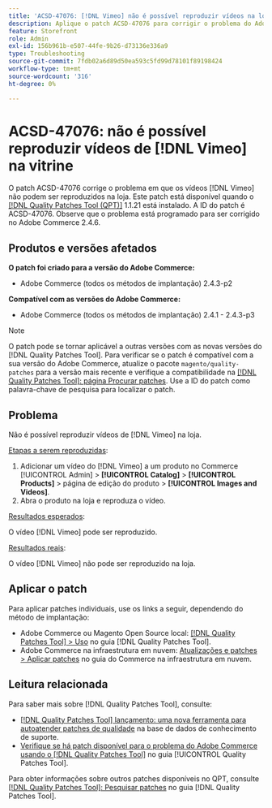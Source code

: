 ```yaml
---
title: 'ACSD-47076: [!DNL Vimeo] não é possível reproduzir vídeos na loja'
description: Aplique o patch ACSD-47076 para corrigir o problema do Adobe Commerce em que os vídeos  [!DNL Vimeo]  não podem ser reproduzidos na loja.
feature: Storefront
role: Admin
exl-id: 156b961b-e507-44fe-9b26-d73136e336a9
type: Troubleshooting
source-git-commit: 7fdb02a6d89d50ea593c5fd99d78101f89198424
workflow-type: tm+mt
source-wordcount: '316'
ht-degree: 0%

---
```


# ACSD-47076: não é possível reproduzir vídeos de [!DNL Vimeo] na vitrine

O patch ACSD-47076 corrige o problema em que os vídeos [!DNL Vimeo] não podem ser reproduzidos na loja. Este patch está disponível quando o [[!DNL Quality Patches Tool (QPT)]](https://experienceleague.adobe.com/en/docs/commerce-operations/tools/quality-patches-tool/quality-patches-tool-to-self-serve-quality-patches) 1.1.21 está instalado. A ID do patch é ACSD-47076. Observe que o problema está programado para ser corrigido no Adobe Commerce 2.4.6.

## Produtos e versões afetados

**O patch foi criado para a versão do Adobe Commerce:**

* Adobe Commerce (todos os métodos de implantação) 2.4.3-p2

**Compatível com as versões do Adobe Commerce:**

* Adobe Commerce (todos os métodos de implantação) 2.4.1 - 2.4.3-p3

>[!NOTE]
>
>O patch pode se tornar aplicável a outras versões com as novas versões do [!DNL Quality Patches Tool]. Para verificar se o patch é compatível com a sua versão do Adobe Commerce, atualize o pacote `magento/quality-patches` para a versão mais recente e verifique a compatibilidade na [[!DNL Quality Patches Tool]: página Procurar patches](https://experienceleague.adobe.com/tools/commerce-quality-patches/index.html). Use a ID do patch como palavra-chave de pesquisa para localizar o patch.

## Problema

Não é possível reproduzir vídeos de [!DNL Vimeo] na loja.

<u>Etapas a serem reproduzidas</u>:

1. Adicionar um vídeo do [!DNL Vimeo] a um produto no Commerce [!UICONTROL Admin] > **[!UICONTROL Catalog]** > **[!UICONTROL Products]** > página de edição do produto > **[!UICONTROL Images and Videos]**.
1. Abra o produto na loja e reproduza o vídeo.

<u>Resultados esperados</u>:

O vídeo [!DNL Vimeo] pode ser reproduzido.

<u>Resultados reais</u>:

O vídeo [!DNL Vimeo] não pode ser reproduzido na loja.

## Aplicar o patch

Para aplicar patches individuais, use os links a seguir, dependendo do método de implantação:

* Adobe Commerce ou Magento Open Source local: [[!DNL Quality Patches Tool] > Uso](/help/tools/quality-patches-tool/usage.md) no guia [!DNL Quality Patches Tool].
* Adobe Commerce na infraestrutura em nuvem: [Atualizações e patches > Aplicar patches](https://experienceleague.adobe.com/docs/commerce-cloud-service/user-guide/develop/upgrade/apply-patches.html) no guia do Commerce na infraestrutura em nuvem.

## Leitura relacionada

Para saber mais sobre [!DNL Quality Patches Tool], consulte:

* [[!DNL Quality Patches Tool] lançamento: uma nova ferramenta para autoatender patches de qualidade](https://experienceleague.adobe.com/en/docs/commerce-operations/tools/quality-patches-tool/quality-patches-tool-to-self-serve-quality-patches) na base de dados de conhecimento de suporte.
* [Verifique se há patch disponível para o problema do Adobe Commerce usando o  [!DNL Quality Patches Tool]](/help/tools/quality-patches-tool/patches-available-in-qpt/check-patch-for-magento-issue-with-magento-quality-patches.md) no guia [!UICONTROL Quality Patches Tool].


Para obter informações sobre outros patches disponíveis no QPT, consulte [[!DNL Quality Patches Tool]: Pesquisar patches](https://experienceleague.adobe.com/tools/commerce-quality-patches/index.html) no guia [!DNL Quality Patches Tool].
